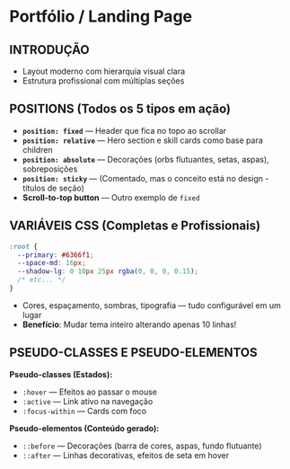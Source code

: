 # Portfólio / Landing Page

## INTRODUÇÃO

- Layout moderno com hierarquia visual clara
- Estrutura profissional com múltiplas seções

## POSITIONS (Todos os 5 tipos em ação)

- **`position: fixed`** — Header que fica no topo ao scrollar
- **`position: relative`** — Hero section e skill cards como base para children
- **`position: absolute`** — Decorações (orbs flutuantes, setas, aspas), sobreposições
- **`position: sticky`** — (Comentado, mas o conceito está no design - títulos de seção)
- **Scroll-to-top button** — Outro exemplo de `fixed`

## VARIÁVEIS CSS (Completas e Profissionais)

```css
:root {
  --primary: #6366f1;
  --space-md: 16px;
  --shadow-lg: 0 10px 25px rgba(0, 0, 0, 0.15);
  /* etc... */
}
```

- Cores, espaçamento, sombras, tipografia — tudo configurável em um lugar
- **Benefício**: Mudar tema inteiro alterando apenas 10 linhas!

## PSEUDO-CLASSES E PSEUDO-ELEMENTOS

**Pseudo-classes (Estados):**

- `:hover` — Efeitos ao passar o mouse
- `:active` — Link ativo na navegação
- `:focus-within` — Cards com foco

**Pseudo-elementos (Conteúdo gerado):**

- `::before` — Decorações (barra de cores, aspas, fundo flutuante)
- `::after` — Linhas decorativas, efeitos de seta em hover

